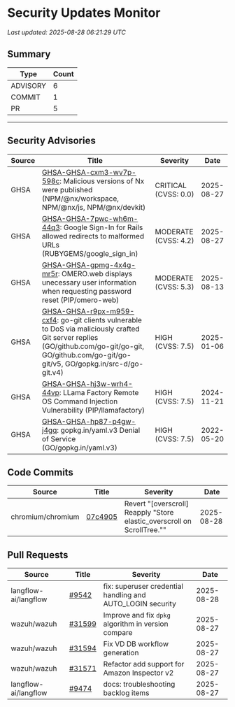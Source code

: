 # Security Updates Monitor

*Last updated: 2025-08-28 06:21:29 UTC*

## Summary
| Type | Count |
|------|-------|
| ADVISORY | 6 |
| COMMIT | 1 |
| PR | 5 |

---

## Security Advisories

| Source | Title | Severity | Date |
|--------|-------|----------|------|
| GHSA | [GHSA-GHSA-cxm3-wv7p-598c](https://github.com/advisories/GHSA-cxm3-wv7p-598c): Malicious versions of Nx were published (NPM/@nx/workspace, NPM/@nx/js, NPM/@nx/devkit) | CRITICAL (CVSS: 0.0) | 2025-08-27 |
| GHSA | [GHSA-GHSA-7pwc-wh6m-44q3](https://github.com/advisories/GHSA-7pwc-wh6m-44q3): Google Sign-In for Rails allowed redirects to malformed URLs (RUBYGEMS/google_sign_in) | MODERATE (CVSS: 4.2) | 2025-08-27 |
| GHSA | [GHSA-GHSA-gpmg-4x4g-mr5r](https://github.com/advisories/GHSA-gpmg-4x4g-mr5r): OMERO.web displays unecessary user information when requesting password reset (PIP/omero-web) | MODERATE (CVSS: 5.3) | 2025-08-13 |
| GHSA | [GHSA-GHSA-r9px-m959-cxf4](https://github.com/advisories/GHSA-r9px-m959-cxf4): go-git clients vulnerable to DoS via maliciously crafted Git server replies (GO/github.com/go-git/go-git, GO/github.com/go-git/go-git/v5, GO/gopkg.in/src-d/go-git.v4) | HIGH (CVSS: 7.5) | 2025-01-06 |
| GHSA | [GHSA-GHSA-hj3w-wrh4-44vp](https://github.com/advisories/GHSA-hj3w-wrh4-44vp): LLama Factory Remote OS Command Injection Vulnerability (PIP/llamafactory) | HIGH (CVSS: 7.5) | 2024-11-21 |
| GHSA | [GHSA-GHSA-hp87-p4gw-j4gq](https://github.com/advisories/GHSA-hp87-p4gw-j4gq): gopkg.in/yaml.v3 Denial of Service (GO/gopkg.in/yaml.v3) | HIGH (CVSS: 7.5) | 2022-05-20 |

## Code Commits

| Source | Title | Severity | Date |
|--------|-------|----------|------|
| chromium/chromium | [07c4905](https://github.com/chromium/chromium/commit/07c4905bf0336552c7d8a06d9be49cd7721f349e) | Revert "[overscroll] Reapply "Store elastic_overscroll on ScrollTree."" | 2025-08-28 |

## Pull Requests

| Source | Title | Severity | Date |
|--------|-------|----------|------|
| langflow-ai/langflow | [#9542](https://github.com/langflow-ai/langflow/pull/9542) | fix: superuser credential handling and AUTO_LOGIN security | 2025-08-28 |
| wazuh/wazuh | [#31599](https://github.com/wazuh/wazuh/pull/31599) | Improve and fix `dpkg` algorithm in version compare | 2025-08-27 |
| wazuh/wazuh | [#31594](https://github.com/wazuh/wazuh/pull/31594) | Fix VD DB workflow generation | 2025-08-27 |
| wazuh/wazuh | [#31571](https://github.com/wazuh/wazuh/pull/31571) | Refactor add support for Amazon Inspector v2 | 2025-08-27 |
| langflow-ai/langflow | [#9474](https://github.com/langflow-ai/langflow/pull/9474) | docs: troubleshooting backlog items | 2025-08-27 |

